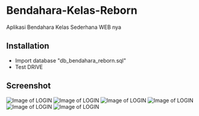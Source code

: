 # Bendahara-Kelas-Reborn
Aplikasi Bendahara Kelas Sederhana WEB nya

## Installation
* Import database "db\_bendahara_reborn.sql"
* Test DRIVE

## Screenshot
![Image of LOGIN](https://github.com/DTAX-01/Bendahara-Kelas-Reborn/blob/master/screenshot/login.PNG)
![Image of LOGIN](https://github.com/DTAX-01/Bendahara-Kelas-Reborn/blob/master/screenshot/siswa.PNG)
![Image of LOGIN](https://github.com/DTAX-01/Bendahara-Kelas-Reborn/blob/master/screenshot/siswasearch.PNG)
![Image of LOGIN](https://github.com/DTAX-01/Bendahara-Kelas-Reborn/blob/master/screenshot/masuk.PNG)
![Image of LOGIN](https://github.com/DTAX-01/Bendahara-Kelas-Reborn/blob/master/screenshot/keluar.PNG)
![Image of LOGIN](https://github.com/DTAX-01/Bendahara-Kelas-Reborn/blob/master/screenshot/catatan.PNG)
